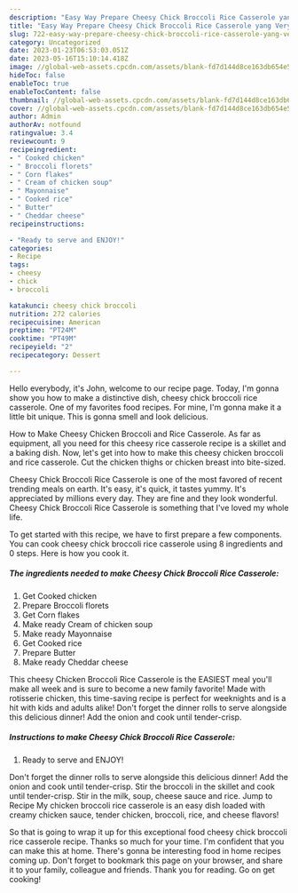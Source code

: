 ```yaml
---
description: "Easy Way Prepare Cheesy Chick Broccoli Rice Casserole yang Very Delicious"
title: "Easy Way Prepare Cheesy Chick Broccoli Rice Casserole yang Very Delicious"
slug: 722-easy-way-prepare-cheesy-chick-broccoli-rice-casserole-yang-very-delicious
category: Uncategorized
date: 2023-01-23T06:53:03.051Z
date: 2023-05-16T15:10:14.418Z
image: //global-web-assets.cpcdn.com/assets/blank-fd7d144d8ce163db654e5a02c40b08a2775adb7897d16e4062681dc7e1b2800f.png
hideToc: false
enableToc: true
enableTocContent: false
thumbnail: //global-web-assets.cpcdn.com/assets/blank-fd7d144d8ce163db654e5a02c40b08a2775adb7897d16e4062681dc7e1b2800f.png
cover: //global-web-assets.cpcdn.com/assets/blank-fd7d144d8ce163db654e5a02c40b08a2775adb7897d16e4062681dc7e1b2800f.png
author: Admin
authorAv: notfound
ratingvalue: 3.4
reviewcount: 9
recipeingredient:
- " Cooked chicken"
- " Broccoli florets"
- " Corn flakes"
- " Cream of chicken soup"
- " Mayonnaise"
- " Cooked rice"
- " Butter"
- " Cheddar cheese"
recipeinstructions:

- "Ready to serve and ENJOY!"
categories:
- Recipe
tags:
- cheesy
- chick
- broccoli

katakunci: cheesy chick broccoli 
nutrition: 272 calories
recipecuisine: American
preptime: "PT24M"
cooktime: "PT49M"
recipeyield: "2"
recipecategory: Dessert

---
```



Hello everybody, it's John, welcome to our recipe page. Today, I'm gonna show you how to make a distinctive dish, cheesy chick broccoli rice casserole. One of my favorites food recipes. For mine, I'm gonna make it a little bit unique. This is gonna smell and look delicious.

How to Make Cheesy Chicken Broccoli and Rice Casserole. As far as equipment, all you need for this cheesy rice casserole recipe is a skillet and a baking dish. Now, let&#39;s get into how to make this cheesy chicken broccoli and rice casserole. Cut the chicken thighs or chicken breast into bite-sized.

Cheesy Chick Broccoli Rice Casserole is one of the most favored of recent trending meals on earth. It's easy, it's quick, it tastes yummy. It's appreciated by millions every day. They are fine and they look wonderful. Cheesy Chick Broccoli Rice Casserole is something that I've loved my whole life.


To get started with this recipe, we have to first prepare a few components. You can cook cheesy chick broccoli rice casserole using 8 ingredients and 0 steps. Here is how you cook it.

<!--inarticleads1-->

##### The ingredients needed to make Cheesy Chick Broccoli Rice Casserole:

1. Get  Cooked chicken
1. Prepare  Broccoli florets
1. Get  Corn flakes
1. Make ready  Cream of chicken soup
1. Make ready  Mayonnaise
1. Get  Cooked rice
1. Prepare  Butter
1. Make ready  Cheddar cheese


This cheesy Chicken Broccoli Rice Casserole is the EASIEST meal you&#39;ll make all week and is sure to become a new family favorite! Made with rotisserie chicken, this time-saving recipe is perfect for weeknights and is a hit with kids and adults alike! Don&#39;t forget the dinner rolls to serve alongside this delicious dinner! Add the onion and cook until tender-crisp. 

<!--inarticleads2-->

##### Instructions to make Cheesy Chick Broccoli Rice Casserole:


1. Ready to serve and ENJOY!

Don&#39;t forget the dinner rolls to serve alongside this delicious dinner! Add the onion and cook until tender-crisp. Stir the broccoli in the skillet and cook until tender-crisp. Stir in the milk, soup, cheese sauce and rice. Jump to Recipe My chicken broccoli rice casserole is an easy dish loaded with creamy chicken sauce, tender chicken, broccoli, rice, and cheese flavors! 

So that is going to wrap it up for this exceptional food cheesy chick broccoli rice casserole recipe. Thanks so much for your time. I'm confident that you can make this at home. There's gonna be interesting food in home recipes coming up. Don't forget to bookmark this page on your browser, and share it to your family, colleague and friends. Thank you for reading. Go on get cooking!

